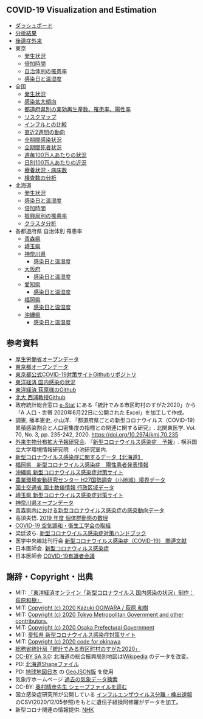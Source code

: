 ## COVID-19 Visualization and Estimation

- [ダッシュボード](https://geneasyura.github.io/cov19-hm/kanban.html)
- [分析結果](https://github.com/geneasyura/cov19-hm/wiki/Report)
- [後遺症外来](https://geneasyura.github.io/cov19-hm/longcovid.md)
- 東京
  - [発生状況](https://geneasyura.github.io/cov19-hm/tokyo.html)
  - [倍加時間](https://geneasyura.github.io/cov19-hm/tokyo-fit.html)
  - [自治体別の罹患率](https://geneasyura.github.io/cov19-hm/tokyo-hm.html)
  - [感染日と温湿度](https://geneasyura.github.io/cov19-hm/tokyo-tvh.html)
- 全国
  - [発生状況](https://geneasyura.github.io/cov19-hm/mhlw.html)
  - [感染拡大傾向](https://geneasyura.github.io/cov19-hm/pref.html)
  - [都道府県別の実効再生産数、罹患率、陽性率](https://geneasyura.github.io/cov19-hm/pref-hm.html)
  - [リスクマップ](https://geneasyura.github.io/cov19-hm/airregist.html)
  - [インフルとの比較](https://geneasyura.github.io/cov19-hm/influ.html)
  - [直近2週間の動向](https://geneasyura.github.io/cov19-hm/nhk-1-2.html)
  - [全期間感染状況](https://geneasyura.github.io/cov19-hm/nhk-3-4.html)
  - [全期間死者状況](https://geneasyura.github.io/cov19-hm/nhk-5-6.html)
  - [週毎100万人あたりの状況](https://geneasyura.github.io/cov19-hm/nhk-7-8.html)
  - [日別100万人あたりの近況](https://geneasyura.github.io/cov19-hm/nhk-9-10.html)
  - [療養状況・病床数](https://geneasyura.github.io/cov19-hm/np00023.html)
  - [検査数の分析](https://geneasyura.github.io/cov19-hm/pcrlr.html)
- 北海道
  - [発生状況](https://geneasyura.github.io/cov19-hm/hokkaido.html)
  - [感染日と温湿度](https://geneasyura.github.io/cov19-hm/hokkaido-trh-tvh.html)
  - [倍加時間](https://geneasyura.github.io/cov19-hm/hokkaido-fit.html)
  - [振興局別の罹患率](https://geneasyura.github.io/cov19-hm/hokkaido-hm.html)
  - [クラスタ分析](https://geneasyura.github.io/cov19-hm/hokkaido-map.html)
- 各都道府県 自治体別 罹患率
  - [青森県](https://geneasyura.github.io/cov19-hm/aomori.html)
  - [埼玉県](https://geneasyura.github.io/cov19-hm/saitama.html)
  - [神奈川県](https://geneasyura.github.io/cov19-hm/kanagawa.html)
    - [感染日と温湿度](https://geneasyura.github.io/cov19-hm/kanagawa-tvh.html)
  - [大阪府](https://geneasyura.github.io/cov19-hm/osaka.html)
      - [感染日と温湿度](https://geneasyura.github.io/cov19-hm/osaka-tvh.html)
  - [愛知県](https://geneasyura.github.io/cov19-hm/nagoya.html)
      - [感染日と温湿度](https://geneasyura.github.io/cov19-hm/aichi-tvh.html)
  - [福岡県](https://geneasyura.github.io/cov19-hm/fukuoka.html)
      - [感染日と温湿度](https://geneasyura.github.io/cov19-hm/fukuoka-tvh.html)
  - [沖縄県](https://geneasyura.github.io/cov19-hm/okinawa.html)
      - [感染日と温湿度](https://geneasyura.github.io/cov19-hm/okinawa-tvh.html)


## 参考資料

- [厚生労働省オープンデータ](https://www.mhlw.go.jp/stf/covid-19/open-data.html)
- [東京都オープンデータ](https://stopcovid19.metro.tokyo.lg.jp/)
- [東京都公式COVID-19対策サイトGithubリポジトリ](https://github.com/tokyo-metropolitan-gov/covid19)
- [東洋経済 国内感染の状況](https://toyokeizai.net/sp/visual/tko/covid19/)
- [東洋経済 荻原様のGithub](https://github.com/kaz-ogiwara/covid19/)
- [北大 西浦教授Github](https://github.com/contactmodel/COVID19-Japan-Reff)
- 政府統計総合窓口 [e-Stat](https://www.e-stat.go.jp/) にある「統計でみる市区町村のすがた2020」から「A 人口・世帯 2020年6月22日に公開された Excel」を加工して作成。
- 調憲, 播本憲史, 小山洋. 『都道府県ごとの新型コロナウイルス（COVID-19）累積感染割合と人口密集度の指標との関連に関する研究』. 北関東医学. Vol. 70, No. 3, pp. 235-242, 2020. https://doi.org/10.2974/kmj.70.235
- [外来生物分布拡大予報研究会](http://vege1.kan.ynu.ac.jp/forecast/). 『[新型コロナウイルス感染症　予報](http://vege1.kan.ynu.ac.jp/forecast/COVID-19/COVID-19.htm)』. 横浜国立大学環境情報研究院　小池研究室内. 
- [新型コロナウイルス感染症に関するデータ【北海道】](https://www.harp.lg.jp/opendata/dataset/1369.html)
- [福岡県　新型コロナウイルス感染症　陽性患者発表情報](https://ckan.open-governmentdata.org/dataset/401000_pref_fukuoka_covid19_patients)
- [沖縄県 新型コロナウイルス感染症対策サイト](https://github.com/Code-for-OKINAWA/covid19)
- [農業環境変動研究センター H27国勢調査（小地域）境界データ](https://niaesvic.dc.affrc.go.jp/ja/dataset/h27-census-polygon)
- [国土交通省 国土数値情報 行政区域データ](https://nlftp.mlit.go.jp/ksj/gml/datalist/KsjTmplt-N03-v2_4.html)
- [埼玉県 新型コロナウイルス感染症対策サイト](https://github.com/geneasyura/cov19-hm)
- [神奈川県オープンデータ](http://www.pref.kanagawa.jp/docs/t3u/dst/s0060925.html)
- [青森県内における新型コロナウイルス感染症の感染動向データ](https://opendata.pref.aomori.lg.jp/dataset/1531.html)
- 高須夫悟. [2019 年度 個体群動態の数理](http://gi.ics.nara-wu.ac.jp/~takasu/lecture/global19.html)
- [COVID-19 空気調和・衛生工学会の取組](http://www.shasej.org/base.html?recommendation/covid-19/covid-19.html)
- 梁廷波ら. [新型コロナウイルス感染症対策ハンドブック](https://www.gale.com/binaries/content/assets/gale-us-en/intl-assets/intl-assets-uk--europe/6-handbook-of-covid-19-prevention-and-treatment-standard-japanese.pdf)
- 医学中央雑誌刊行会 [新型コロナウイルス感染症（COVID-19） 関連文献](https://www.jamas.or.jp/special/covid19/)
- 日本医師会. [新型コロナウィルス感染症](http://www.med.or.jp/doctor/kansen/novel_corona/009082.html)
- 日本医師会 [COVID-19有識者会議](https://www.covid19-jma-medical-expert-meeting.jp/)

## 謝辞・Copyright・出典

- MIT: [『東洋経済オンライン「新型コロナウイルス 国内感染の状況」制作：荻原和樹』](https://toyokeizai.net/sp/visual/tko/covid19/)
- MIT: [Copyright (c) 2020 Kazuki OGIWARA / 荻原 和樹](https://github.com/kaz-ogiwara/covid19)
- MIT: [Copyright (c) 2020 Tokyo Metropolitan Government and other contributors.](https://github.com/tokyo-metropolitan-gov/covid19)
- MIT: [Copyright (c) 2020 Osaka Prefectural Government](https://github.com/codeforosaka/covid19)
- MIT: [愛知県 新型コロナウイルス感染症対策サイト](https://github.com/code4nagoya/covid19)
- MIT: [Copyright (c) 2020 code for  okinawa](https://github.com/Code-for-OKINAWA/covid19)
- [総務省統計局「統計でみる市区町村のすがた2020」](https://www.e-stat.go.jp/stat-search/files?page=1&layout=datalist&toukei=00200502&tstat=000001141146&cycle=0&year=20200&month=0&tclass1=000001141147)
- [CC-BY SA 3.0](https://creativecommons.org/licenses/by-sa/3.0/deed.ja): 北海道の総合振興局別地図は[Wikipedia](https://ja.wikipedia.org/wiki/%E3%83%95%E3%82%A1%E3%82%A4%E3%83%AB:Subprefectures_of_Hokkaido.svg) のデータを改変。
- PD: [北海道Shapeファイル](https://sites.google.com/site/kibanshapehokkaido/)
- PD: [地球地図日本](https://www.gsi.go.jp/kankyochiri/gm_jpn.html) の [GeoJSON版](https://github.com/dataofjapan/land) を使用
- 気象庁ホームページ [過去の気象データ検索](http://www.data.jma.go.jp/obd/stats/etrn/)
- CC-BY: [奥村晴彦先生 シェープファイルを読む](https://oku.edu.mie-u.ac.jp/~okumura/stat/shape.html)
- 国立感染症研究所が公開している [インフルエンザウイルス分離・検出速報](https://www.niid.go.jp/niid/ja/iasr-inf.html) のCSV(2020/12/05参照)をもとに遺伝子組換阿修羅がデータを加工。
- 新型コロナ関連の情報提供: [NHK](https://www3.nhk.or.jp/news/special/coronavirus/data-widget/)
